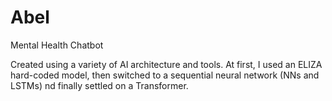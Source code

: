 # Abel
Mental Health Chatbot

Created using a variety of AI architecture and tools. At first, I used an ELIZA hard-coded model, then switched to a sequential neural network (NNs and LSTMs) nd finally settled on a Transformer.
